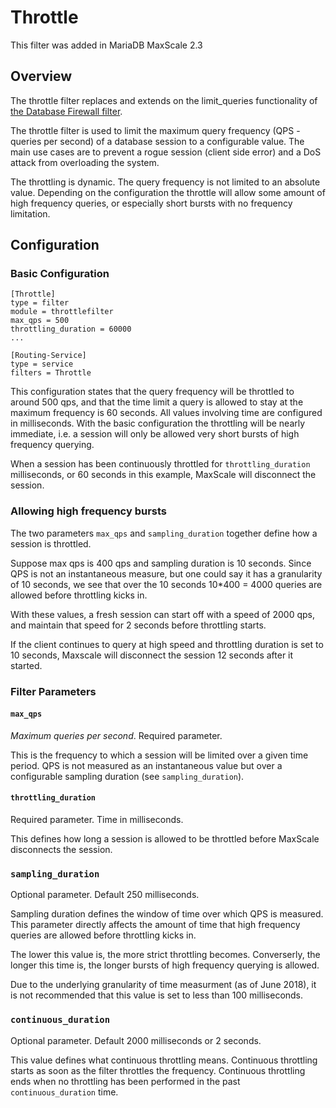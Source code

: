 # Throttle

This filter was added in MariaDB MaxScale 2.3

## Overview

The throttle filter replaces and extends on the limit_queries functionality of 
[the Database Firewall filter](./Database-Firewall-Filter.md).

The throttle filter is used to limit the maximum query frequency (QPS - queries 
per second) of a database session to a configurable value. The main use cases 
are to prevent a rogue session (client side error) and a DoS attack from 
overloading the system.

The throttling is dynamic. The query frequency is not limited to an absolute 
value. Depending on the configuration the throttle will allow some amount of 
high frequency queries, or especially short bursts with no frequency limitation.

## Configuration

### Basic Configuration
```
[Throttle]
type = filter
module = throttlefilter
max_qps = 500
throttling_duration = 60000
...

[Routing-Service]
type = service
filters = Throttle
```

This configuration states that the query frequency will be throttled to around 
500 qps, and that the time limit a query is allowed to stay at the maximum 
frequency is 60 seconds. All values involving time are configured in 
milliseconds. With the basic configuration the throttling will be nearly 
immediate, i.e. a session will only be allowed very short bursts of high 
frequency querying.

When a session has been continuously throttled for `throttling_duration` 
milliseconds, or 60 seconds in this example, MaxScale will disconnect the 
session.

### Allowing high frequency bursts

The two parameters `max_qps` and `sampling_duration` together define how a 
session is throttled.

Suppose max qps is 400 qps and sampling duration is 10 seconds. Since QPS is not 
an instantaneous measure, but one could say it has a granularity of 10 seconds, 
we see that over the 10 seconds 10*400 = 4000 queries are allowed before 
throttling kicks in.

With these values, a fresh session can start off with a speed of 2000 qps, and 
maintain that speed for 2 seconds before throttling starts.

If the client continues to query at high speed and throttling duration is set to 
10 seconds, Maxscale will disconnect the session 12 seconds after it started.

### Filter Parameters

#### `max_qps`

_Maximum queries per second_. Required parameter.

This is the frequency to which a session will be limited over a given time 
period. QPS is not measured as an instantaneous value but over a configurable 
sampling duration (see `sampling_duration`).

#### `throttling_duration`

Required parameter. Time in milliseconds.

This defines how long a session is allowed to be throttled before MaxScale 
disconnects the session.

### `sampling_duration`

Optional parameter. Default 250 milliseconds.

Sampling duration defines the window of time over which QPS is measured. This 
parameter directly affects the amount of time that high frequency queries are 
allowed before throttling kicks in.

The lower this value is, the more strict throttling becomes. Converserly, the 
longer this time is, the longer bursts of high frequency querying is allowed.

Due to the underlying granularity of time measurment (as of June 2018), it is 
not recommended that this value is set to less than 100 milliseconds.

### `continuous_duration`

Optional parameter. Default 2000 milliseconds or 2 seconds.

This value defines what continuous throttling means. Continuous throttling 
starts as soon as the filter throttles the frequency. Continuous throttling ends 
when no throttling has been performed in the past `continuous_duration` time.

